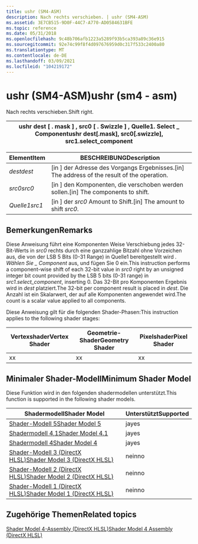 ```yaml
---
title: ushr (SM4-ASM)
description: Nach rechts verschieben. | ushr (SM4-ASM)
ms.assetid: 3E7CB515-9D0F-44C7-A770-AD0584631BFE
ms.topic: reference
ms.date: 05/31/2018
ms.openlocfilehash: 9c48b706afb1223a5289f93b5ca393a89c36e915
ms.sourcegitcommit: 92e74c99f8f4d097676959d0c317f533c2400a80
ms.translationtype: MT
ms.contentlocale: de-DE
ms.lasthandoff: 03/09/2021
ms.locfileid: "104219172"
---
```

# <a name="ushr-sm4---asm"></a><span data-ttu-id="be41c-104">ushr (SM4-ASM)</span><span class="sxs-lookup"><span data-stu-id="be41c-104">ushr (sm4 - asm)</span></span>

<span data-ttu-id="be41c-105">Nach rechts verschieben.</span><span class="sxs-lookup"><span data-stu-id="be41c-105">Shift right.</span></span>



| <span data-ttu-id="be41c-106">ushr dest \[ . mask \] , src0 \[ . Swizzle \] , Quelle1. Select \_ Component</span><span class="sxs-lookup"><span data-stu-id="be41c-106">ushr dest\[.mask\], src0\[.swizzle\], src1.select\_component</span></span> |
|--------------------------------------------------------------|



 



| <span data-ttu-id="be41c-107">Element</span><span class="sxs-lookup"><span data-stu-id="be41c-107">Item</span></span>                                                            | <span data-ttu-id="be41c-108">BESCHREIBUNG</span><span class="sxs-lookup"><span data-stu-id="be41c-108">Description</span></span>                                                   |
|-----------------------------------------------------------------|---------------------------------------------------------------|
| <span data-ttu-id="be41c-109"><span id="dest"></span><span id="DEST"></span>*dest*</span><span class="sxs-lookup"><span data-stu-id="be41c-109"><span id="dest"></span><span id="DEST"></span>*dest*</span></span><br/> | <span data-ttu-id="be41c-110">\[in \] der Adresse des Vorgangs Ergebnisses.</span><span class="sxs-lookup"><span data-stu-id="be41c-110">\[in\] The address of the result of the operation.</span></span><br/> |
| <span data-ttu-id="be41c-111"><span id="src0"></span><span id="SRC0"></span>*src0*</span><span class="sxs-lookup"><span data-stu-id="be41c-111"><span id="src0"></span><span id="SRC0"></span>*src0*</span></span><br/> | <span data-ttu-id="be41c-112">\[in \] den Komponenten, die verschoben werden sollen.</span><span class="sxs-lookup"><span data-stu-id="be41c-112">\[in\] The components to shift.</span></span><br/>                    |
| <span data-ttu-id="be41c-113"><span id="src1"></span><span id="SRC1"></span>*Quelle1*</span><span class="sxs-lookup"><span data-stu-id="be41c-113"><span id="src1"></span><span id="SRC1"></span>*src1*</span></span><br/> | <span data-ttu-id="be41c-114">\[in \] der *src0* Amount to Shift.</span><span class="sxs-lookup"><span data-stu-id="be41c-114">\[in\] The amount to shift *src0*.</span></span><br/>                 |



 

## <a name="remarks"></a><span data-ttu-id="be41c-115">Bemerkungen</span><span class="sxs-lookup"><span data-stu-id="be41c-115">Remarks</span></span>

<span data-ttu-id="be41c-116">Diese Anweisung führt eine Komponenten Weise Verschiebung jedes 32-Bit-Werts in *src0* rechts durch eine ganzzahlige Bitzahl ohne Vorzeichen aus, die von der LSB 5 Bits (0-31 Range) in Quelle1 bereitgestellt wird *. Wählen Sie \_ Component* aus, und fügen Sie 0 ein.</span><span class="sxs-lookup"><span data-stu-id="be41c-116">This instruction performs a component-wise shift of each 32-bit value in *src0* right by an unsigned integer bit count provided by the LSB 5 bits (0-31 range) in *src1.select\_component*, inserting 0.</span></span> <span data-ttu-id="be41c-117">Das 32-Bit pro Komponenten Ergebnis wird in *dest* platziert.</span><span class="sxs-lookup"><span data-stu-id="be41c-117">The 32-bit per component result is placed in *dest*.</span></span> <span data-ttu-id="be41c-118">Die Anzahl ist ein Skalarwert, der auf alle Komponenten angewendet wird.</span><span class="sxs-lookup"><span data-stu-id="be41c-118">The count is a scalar value applied to all components.</span></span>

<span data-ttu-id="be41c-119">Diese Anweisung gilt für die folgenden Shader-Phasen:</span><span class="sxs-lookup"><span data-stu-id="be41c-119">This instruction applies to the following shader stages:</span></span>



| <span data-ttu-id="be41c-120">Vertexshader</span><span class="sxs-lookup"><span data-stu-id="be41c-120">Vertex Shader</span></span> | <span data-ttu-id="be41c-121">Geometrie-Shader</span><span class="sxs-lookup"><span data-stu-id="be41c-121">Geometry Shader</span></span> | <span data-ttu-id="be41c-122">Pixelshader</span><span class="sxs-lookup"><span data-stu-id="be41c-122">Pixel Shader</span></span> |
|---------------|-----------------|--------------|
| <span data-ttu-id="be41c-123">x</span><span class="sxs-lookup"><span data-stu-id="be41c-123">x</span></span>             | <span data-ttu-id="be41c-124">x</span><span class="sxs-lookup"><span data-stu-id="be41c-124">x</span></span>               | <span data-ttu-id="be41c-125">x</span><span class="sxs-lookup"><span data-stu-id="be41c-125">x</span></span>            |



 

## <a name="minimum-shader-model"></a><span data-ttu-id="be41c-126">Minimaler Shader-Modell</span><span class="sxs-lookup"><span data-stu-id="be41c-126">Minimum Shader Model</span></span>

<span data-ttu-id="be41c-127">Diese Funktion wird in den folgenden shadermodellen unterstützt.</span><span class="sxs-lookup"><span data-stu-id="be41c-127">This function is supported in the following shader models.</span></span>



| <span data-ttu-id="be41c-128">Shadermodell</span><span class="sxs-lookup"><span data-stu-id="be41c-128">Shader Model</span></span>                                              | <span data-ttu-id="be41c-129">Unterstützt</span><span class="sxs-lookup"><span data-stu-id="be41c-129">Supported</span></span> |
|-----------------------------------------------------------|-----------|
| [<span data-ttu-id="be41c-130">Shader-Modell 5</span><span class="sxs-lookup"><span data-stu-id="be41c-130">Shader Model 5</span></span>](d3d11-graphics-reference-sm5.md)        | <span data-ttu-id="be41c-131">ja</span><span class="sxs-lookup"><span data-stu-id="be41c-131">yes</span></span>       |
| [<span data-ttu-id="be41c-132">Shadermodell 4,1</span><span class="sxs-lookup"><span data-stu-id="be41c-132">Shader Model 4.1</span></span>](dx-graphics-hlsl-sm4.md)              | <span data-ttu-id="be41c-133">ja</span><span class="sxs-lookup"><span data-stu-id="be41c-133">yes</span></span>       |
| [<span data-ttu-id="be41c-134">Shadermodell 4</span><span class="sxs-lookup"><span data-stu-id="be41c-134">Shader Model 4</span></span>](dx-graphics-hlsl-sm4.md)                | <span data-ttu-id="be41c-135">ja</span><span class="sxs-lookup"><span data-stu-id="be41c-135">yes</span></span>       |
| [<span data-ttu-id="be41c-136">Shader-Modell 3 (DirectX HLSL)</span><span class="sxs-lookup"><span data-stu-id="be41c-136">Shader Model 3 (DirectX HLSL)</span></span>](dx-graphics-hlsl-sm3.md) | <span data-ttu-id="be41c-137">nein</span><span class="sxs-lookup"><span data-stu-id="be41c-137">no</span></span>        |
| [<span data-ttu-id="be41c-138">Shader-Modell 2 (DirectX HLSL)</span><span class="sxs-lookup"><span data-stu-id="be41c-138">Shader Model 2 (DirectX HLSL)</span></span>](dx-graphics-hlsl-sm2.md) | <span data-ttu-id="be41c-139">nein</span><span class="sxs-lookup"><span data-stu-id="be41c-139">no</span></span>        |
| [<span data-ttu-id="be41c-140">Shader-Modell 1 (DirectX HLSL)</span><span class="sxs-lookup"><span data-stu-id="be41c-140">Shader Model 1 (DirectX HLSL)</span></span>](dx-graphics-hlsl-sm1.md) | <span data-ttu-id="be41c-141">nein</span><span class="sxs-lookup"><span data-stu-id="be41c-141">no</span></span>        |



 

## <a name="related-topics"></a><span data-ttu-id="be41c-142">Zugehörige Themen</span><span class="sxs-lookup"><span data-stu-id="be41c-142">Related topics</span></span>

<dl> <dt>

[<span data-ttu-id="be41c-143">Shader Model 4-Assembly (DirectX HLSL)</span><span class="sxs-lookup"><span data-stu-id="be41c-143">Shader Model 4 Assembly (DirectX HLSL)</span></span>](dx-graphics-hlsl-sm4-asm.md)
</dt> </dl>

 

 





